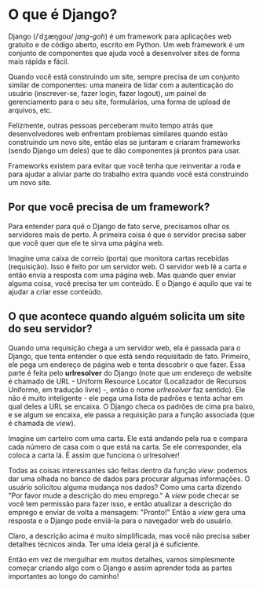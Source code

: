 # O que é Django?

Django (/ˈdʒæŋɡoʊ/ *jang-goh*) é um framework para aplicações web gratuito e de código aberto, escrito em Python. Um web framework é um conjunto de componentes que ajuda você a desenvolver sites de forma mais rápida e fácil.

Quando você está construindo um site, sempre precisa de um conjunto similar de componentes: uma maneira de lidar com a autenticação do usuário (inscrever-se, fazer login, fazer logout), um painel de gerenciamento para o seu site, formulários, uma forma de upload de arquivos, etc.

Felizmente, outras pessoas perceberam muito tempo atrás que desenvolvedores web enfrentam problemas similares quando estão construindo um novo site, então elas se juntaram e criaram frameworks (sendo Django um deles) que te dão componentes já prontos para usar.

Frameworks existem para evitar que você tenha que reinventar a roda e para ajudar a aliviar parte do trabalho extra quando você está construindo um novo site.

## Por que você precisa de um framework?

Para entender para quê o Django de fato serve, precisamos olhar os servidores mais de perto. A primeira coisa é que o servidor precisa saber que você quer que ele te sirva uma página web.

Imagine uma caixa de correio (porta) que monitora cartas recebidas (requisição). Isso é feito por um servidor web. O servidor web lê a carta e então envia a resposta com uma página web. Mas quando quer enviar alguma coisa, você precisa ter um conteúdo. E o Django é aquilo que vai te ajudar a criar esse conteúdo.

## O que acontece quando alguém solicita um site do seu servidor?

Quando uma requisição chega a um servidor web, ela é passada para o Django, que tenta entender o que está sendo requisitado de fato. Primeiro, ele pega um endereço de página web e tenta descobrir o que fazer. Essa parte é feita pelo **urlresolver** do Django (note que um endereço de website é chamado de URL - Uniform Resource Locator (Localizador de Recursos Uniforme, em tradução livre) -, então o nome *urlresolver* faz sentido). Ele não é muito inteligente - ele pega uma lista de padrões e tenta achar em qual deles a URL se encaixa. O Django checa os padrões de cima pra baixo, e se algum se encaixa, ele passa a requisição para a função associada (que é chamada de *view*).

Imagine um carteiro com uma carta. Ele está andando pela rua e compara cada número de casa com o que está na carta. Se ele corresponder, ela coloca a carta lá. É assim que funciona o urlresolver!

Todas as coisas interessantes são feitas dentro da função *view*: podemos dar uma olhada no banco de dados para procurar algumas informações. O usuário solicitou alguma mudança nos dados? Como uma carta dizendo "Por favor mude a descrição do meu emprego." A *view* pode checar se você tem permissão para fazer isso, e então atualizar a descrição do emprego e enviar de volta a mensagem: "Pronto!" Então a *view* gera uma resposta e o Django pode enviá-la para o navegador web do usuário.

Claro, a descrição acima é muito simplificada, mas você não precisa saber detalhes técnicos ainda. Ter uma ideia geral já é suficiente.

Então em vez de mergulhar em muitos detalhes, vamos simplesmente começar criando algo com o Django e assim aprender toda as partes importantes ao longo do caminho!